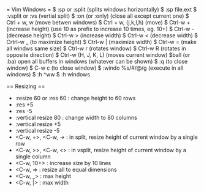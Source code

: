 = Vim Windows =
$ :sp or :split (splits windows horizontally)
$ :sp file.ext
$ :vsplit or :vs (vertial split)
$ :on (or :only) (close all except current one)
$ Ctrl + w, w (move betwen windows)
$ Ctrl + w, (j,k,l,h) (move)
$ Ctrl-w + (increase height) (use 10 as prefix to increase 10 times, eg.
10<C-w>+)
$ Ctrl-w - (decrease height)
$ Ctrl-w > (increase width)
$ Ctrl-w < (decrease width)
$ Crtrl-w _ (to maximize height)
$ Ctrl-w | (maximize width)
$ Ctrl-w = (make all windws same size)
$ Ctrl-w r (rotates window)
$ Ctrl-w R (rotates in opposite direction)
$ Ctrl-w (H, J, K, L) (moves current window)
$ball (or :ba) open all buffers in windows (whatever can be shown)
$ :q (to close window)
$ C-w c (to close window)
$ :windo %s/#/@/g (execute in all windows)
$ :h ^ww
$ :h windows

== Resizing ==
* :resize 60 or :res 60 : change height to 60 rows
* :res +5
* :res -5
* :vertical resize 80 : change width to 80 columns
* :vertical resize +5
* :vertical resize -5
* <C-w, +>, <C-w, -> : in split, resize height of current window by a single row
* <C-w, >>, <C-w, <> : in vsplit, resize height of current window by a single column
* <C-w, 10+> : increase size by 10 lines
* <C-w, => : resize all to equal dimensions
* <C-w, _> : max height
* <C-w, |> : max width
